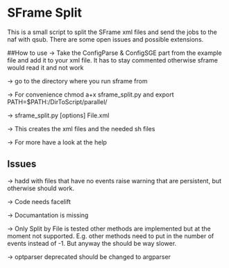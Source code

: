 # SFrame Split

This is a small script to split the SFrame xml files and send the jobs to the naf with qsub.
There are some open issues and possible extensions.

##How to use
-> Take the ConfigParse & ConfigSGE part from the example file and add it to your xml file. It has to stay commented otherwise sframe would read it and not work

-> go to the directory where you run sframe from 

-> For convenience chmod a+x sframe_split.py and export PATH=$PATH:/DirToScript/parallel/ 

-> sframe_split.py [options] File.xml

-> This creates the xml files and the needed sh files

-> For more have a look at the help


## Issues 
-> hadd with files that have no events raise warning that are persistent, but otherwise should work.

-> Code needs facelift

-> Documantation is missing

-> Only Split by File is tested other methods are implemented but at the moment not supported. E.g. other methods need to put in the number of events instead of -1. But anyway the should be way slower.

-> optparser deprecated should be changed to argparser
